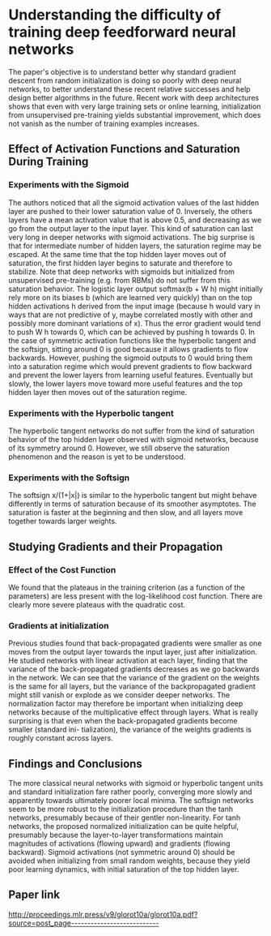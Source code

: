 # Understanding the difficulty of training deep feedforward neural networks

The paper's objective is to understand better why standard gradient descent from random initialization is doing so poorly with deep neural networks, to better understand these recent relative successes and help design better algorithms in the future. Recent work with deep architectures shows that even with very large training sets or online learning, initialization from unsupervised pre-training yields substantial improvement, which does not vanish as the number of training examples increases.

## Effect of Activation Functions and Saturation During Training

### Experiments with the Sigmoid

The authors noticed that all the sigmoid activation values of the last hidden layer are pushed to their lower saturation value of 0. Inversely, the others layers have a mean activation value that is above 0.5, and decreasing as we go from the output layer to the input layer. This kind of saturation can last very long in deeper networks with sigmoid activations. The big surprise is that for intermediate number of hidden layers, the saturation regime may be escaped. At the same time that the top hidden layer moves out of saturation, the first hidden layer begins to saturate and therefore to stabilize. Note that deep networks with sigmoids but initialized from unsupervised pre-training (e.g. from RBMs) do not suffer from this saturation behavior. The logistic
layer output softmax(b + W h) might initially rely more on its biases b (which are learned very quickly) than on the top hidden activations h derived from the input image (because h would vary in ways that are not predictive of y, maybe correlated mostly with other and possibly more dominant variations of x). Thus the error gradient would tend to push W h towards 0, which can be achieved by pushing h towards 0. In the case of symmetric activation functions
like the hyperbolic tangent and the softsign, sitting around 0 is good because it allows gradients to flow backwards. However, pushing the sigmoid outputs to 0 would bring them into a saturation regime which would prevent gradients to flow backward and prevent the lower layers from learning useful features. Eventually but slowly, the lower layers move toward more useful features and the top hidden layer then moves out of the saturation regime.

### Experiments with the Hyperbolic tangent

The hyperbolic tangent networks do not suffer from the kind of saturation behavior of the top hidden layer observed with sigmoid networks, because of its
symmetry around 0. However, we still observe the saturation phenomenon and the reason is yet to be understood.

### Experiments with the Softsign

The softsign x/(1+|x|) is similar to the hyperbolic tangent but might behave differently in terms of saturation because of its smoother asymptotes. The saturation is faster at the beginning and then slow, and all layers move together towards larger weights.

## Studying Gradients and their Propagation
### Effect of the Cost Function

We found that the plateaus in the training criterion (as a function of the parameters) are less present with the log-likelihood cost function. There are clearly more severe plateaus with the quadratic cost.

### Gradients at initialization

Previous studies found that back-propagated gradients were smaller as one moves from the output layer towards the input layer, just after initialization. He studied networks with linear activation at each layer, finding that the variance of the back-propagated gradients decreases as we go backwards in the network. We can see that the variance of the gradient on the weights is the same for all layers, but the variance of the backpropagated gradient might still vanish or explode as we consider deeper networks. The normalization factor may therefore be important when initializing deep networks because of the multiplicative effect through layers. What is really surprising is that even when the back-propagated gradients become smaller (standard ini-
tialization), the variance of the weights gradients is roughly constant across layers.

## Findings and Conclusions

The more classical neural networks with sigmoid or hyperbolic tangent units and standard initialization fare rather poorly, converging more slowly and apparently towards ultimately poorer local minima. The softsign networks seem to be more robust to the initialization procedure than the tanh networks, presumably because of their gentler non-linearity. For tanh networks, the proposed normalized initialization can be quite helpful, presumably because the
layer-to-layer transformations maintain magnitudes of activations (flowing upward) and gradients (flowing backward). Sigmoid activations (not symmetric around 0) should be avoided when initializing from small random weights, because they yield poor learning dynamics, with initial saturation of the top hidden layer.

## Paper link

http://proceedings.mlr.press/v9/glorot10a/glorot10a.pdf?source=post_page---------------------------
